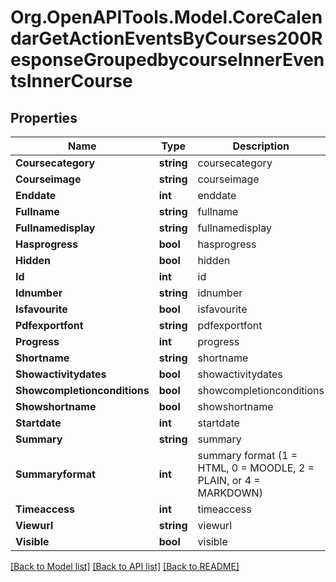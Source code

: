 # Org.OpenAPITools.Model.CoreCalendarGetActionEventsByCourses200ResponseGroupedbycourseInnerEventsInnerCourse

## Properties

Name | Type | Description | Notes
------------ | ------------- | ------------- | -------------
**Coursecategory** | **string** | coursecategory | 
**Courseimage** | **string** | courseimage | 
**Enddate** | **int** | enddate | 
**Fullname** | **string** | fullname | 
**Fullnamedisplay** | **string** | fullnamedisplay | 
**Hasprogress** | **bool** | hasprogress | 
**Hidden** | **bool** | hidden | 
**Id** | **int** | id | 
**Idnumber** | **string** | idnumber | 
**Isfavourite** | **bool** | isfavourite | 
**Pdfexportfont** | **string** | pdfexportfont | 
**Progress** | **int** | progress | [optional] 
**Shortname** | **string** | shortname | 
**Showactivitydates** | **bool** | showactivitydates | 
**Showcompletionconditions** | **bool** | showcompletionconditions | 
**Showshortname** | **bool** | showshortname | 
**Startdate** | **int** | startdate | 
**Summary** | **string** | summary | 
**Summaryformat** | **int** | summary format (1 &#x3D; HTML, 0 &#x3D; MOODLE, 2 &#x3D; PLAIN, or 4 &#x3D; MARKDOWN) | 
**Timeaccess** | **int** | timeaccess | [optional] 
**Viewurl** | **string** | viewurl | 
**Visible** | **bool** | visible | 

[[Back to Model list]](../README.md#documentation-for-models) [[Back to API list]](../README.md#documentation-for-api-endpoints) [[Back to README]](../README.md)

